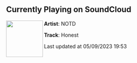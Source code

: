 ## Currently Playing on SoundCloud

[<img align="left" width="100" src="https://i1.sndcdn.com/artworks-MDMgfQSndadH-0-t500x500.jpg">](https://soundcloud.com/notdofficial/honest)

**Artist**: NOTD 

**Track**: Honest

Last updated at 05/09/2023 19:53
